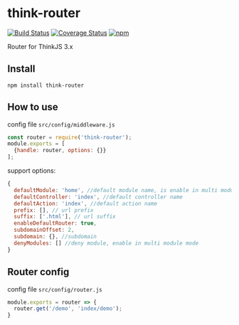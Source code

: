 # think-router
[![Build Status](https://travis-ci.org/thinkjs/think-router.svg?branch=master)](https://travis-ci.org/thinkjs/think-router)
[![Coverage Status](https://coveralls.io/repos/github/thinkjs/think-router/badge.svg)](https://coveralls.io/github/thinkjs/think-router)
[![npm](https://img.shields.io/npm/v/think-router.svg)](https://www.npmjs.com/package/think-router)

Router for ThinkJS 3.x

## Install

```
npm install think-router
```

## How to use

config file `src/config/middleware.js`

```js
const router = require('think-router');
module.exports = [
  {handle: router, options: {}}
];
```

support options:

```js
{
  defaultModule: 'home', //default module name, is enable in multi module mode
  defaultController: 'index', //default controller name
  defaultAction: 'index', //default action name
  prefix: [], // url prefix
  suffix: ['.html'], // url suffix
  enableDefaultRouter: true,
  subdomainOffset: 2,
  subdomain: {}, //subdomain
  denyModules: [] //deny module, enable in multi module mode
}
```

## Router config

config file `src/config/router.js`

```js
module.exports = router => {
  router.get('/demo', 'index/demo');
}
```
